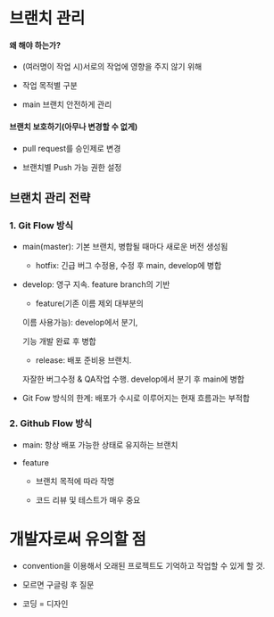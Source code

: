 # 브랜치 관리


#### 왜 해야 하는가?

+ (여러명이 작업 시)서로의 작업에 영향을 주지 않기 위해

+ 작업 목적별 구분

+ main 브랜치 안전하게 관리


#### 브랜치 보호하기(아무나 변경할 수 없게)

+ pull request를 승인제로 변경

+ 브랜치별 Push 가능 권한 설정


## 브랜치 관리 전략


### 1. Git Flow 방식

+ main(master): 기본 브랜치, 병합될 때마다 새로운 버전 생성됨

    + hotfix: 긴급 버그 수정용, 수정 후 main, develop에 병합


+ develop:  영구 지속. feature branch의 기반

    + feature(기존 이름 제외 대부분의 
    
    이름 사용가능): develop에서 분기, 
    
    기능 개발 완료 후 병합

    + release: 배포 준비용 브랜치. 
    
    자잘한 버그수정 & QA작업 수행. 
    develop에서 분기 후 main에 병합

+ Git Fow 방식의 한계: 배포가 수시로 이루어지는 현재 흐름과는 부적합


### 2. Github Flow 방식

+ main: 항상 배포 가능한 상태로 유지하는 브랜치


+ feature
    
    + 브랜치 목적에 따라 작명
    
    + 코드 리뷰 및 테스트가 매우 중요


# 개발자로써 유의할 점

+ convention을 이용해서 오래된 프로젝트도 기억하고 작업할 수 있게 할 것.

+ 모르면 구글링 후 질문

+ 코딩 = 디자인